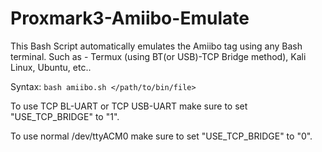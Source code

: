 # Proxmark3-Amiibo-Emulate
This Bash Script automatically emulates the Amiibo tag 
using any Bash terminal. Such as - Termux (using BT(or 
USB)-TCP Bridge method), Kali Linux, Ubuntu, etc..

Syntax:
``bash amiibo.sh </path/to/bin/file>``

To use TCP BL-UART or TCP USB-UART make sure to set 
"USE_TCP_BRIDGE" to "1".

To use normal /dev/ttyACM0 make sure to set "USE_TCP_BRIDGE"
to "0".
